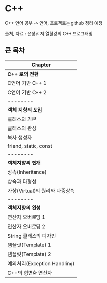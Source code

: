 # C++
C++ 언어 공부 -> 언어, 프로젝트는 github 정리 예정

출처, 자료 : 윤성우 저 열혈강의 C++ 프로그래밍


## 큰 목차
| Chapter | 
| -------- |
| **C++ 로의 전환** | 
| C언어 기반 C++ 1  |
| C언어 기반 C++ 2  |
| -------- |
| **객체 지향의 도입** | 
| 클래스의 기본 |
| 클래스의 완성 |
| 복사 생성자| 데이터 | 
| friend, static, const |
| -------- |
| **객체지향의 전개** | 
| 상속(Inheritance) |
| 상속과 다형성 |
| 가상(Virtual)의 원리와 다중상속 |
| -------- |
| **객체지향의 완성** | 
| 연산자 오버로딩 1 |
| 연산자 오버로딩 2 |
| String 클래스의 디자인 |
| 템플릿(Template) 1 |
| 템플릿(Template) 2 |
| 예외처리(Exception Handling) |
| C++의 형변환 연산자 |




